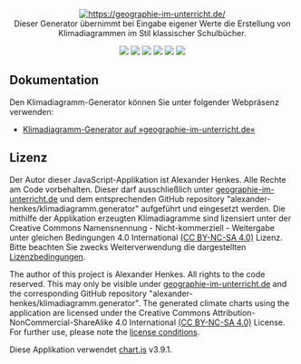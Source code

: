 <p align="center">
  <a href="https://geographie-im-unterricht.de/" target="_blank">
    <img src="https://geographie-im-unterricht.de/images/logo_top.png" alt="https://geographie-im-unterricht.de/"><br/>
  </a>
    Dieser Generator übernimmt bei Eingabe eigener Werte die Erstellung von Klimadiagrammen im Stil klassischer Schulbücher.
  
<p align="center">
<a href="https://github.com/alexander-henkes"><img src="https://img.shields.io/badge/GitHub-alexander--henkes-blue"></a>
<a href="https://github.com/alexander-henkes/klimadiagramm.generator/releases/"><img src="https://img.shields.io/github/v/release/alexander-henkes/klimadiagramm.generator"></a>
<img src="https://img.shields.io/website?down_color=red&down_message=offline&up_color=green&up_message=online&url=https%3A%2F%2Fgeographie-im-unterricht.de">
<img src="https://img.shields.io/github/release-date/alexander-henkes/klimadiagramm.generator">
<img src="https://img.shields.io/github/languages/code-size/alexander-henkes/klimadiagramm.generator">
<a href="https://github.com/alexander-henkes/klimadiagramm.generator/issues/"><img src="https://img.shields.io/github/issues-raw/alexander-henkes/klimadiagramm.generator"></a>
</p>

## Dokumentation
Den Klimadiagramm-Generator können Sie unter folgender Webpräsenz verwenden:
* [Klimadiagramm-Generator auf »geographie-im-unterricht.de«](https://geographie-im-unterricht.de/klimadiagramm-generator.html)

## Lizenz
Der Autor dieser JavaScript-Applikation ist Alexander Henkes. Alle Rechte am Code vorbehalten. Dieser darf ausschließlich unter [geographie-im-unterricht.de](https://geographie-im-unterricht.de/klimadiagramm-generator.html) und dem entsprechenden GitHub repository "alexander-henkes/klimadiagramm.generator" aufgeführt und eingesetzt werden. Die mithilfe der Applikation erzeugten Klimadiagramme sind lizensiert unter der Creative Commons Namensnennung - Nicht-kommerziell - Weitergabe unter gleichen Bedingungen 4.0 International [(CC BY-NC-SA 4.0)](https://creativecommons.org/licenses/by-nc-sa/4.0/deed.de) Lizenz. Bitte beachten Sie zwecks Weiterverwendung die dargestellten [Lizenzbedingungen](https://geographie-im-unterricht.de/lizenzbedingungen.html).

The author of this project is Alexander Henkes. All rights to the code reserved. This may only be visible under [geographie-im-unterricht.de](https://geographie-im-unterricht.de/klimadiagramm-generator.html) and the corresponding GitHub repository "alexander-henkes/klimadiagramm.generator". The generated climate charts using the application are licensed under the Creative Commons Attribution-NonCommercial-ShareAlike 4.0 International [(CC BY-NC-SA 4.0)](https://creativecommons.org/licenses/by-nc-sa/4.0/) License. For further use, please note the [license conditions](https://geographie-im-unterricht.de/lizenzbedingungen.html).

Diese Applikation verwendet [chart.js](https://github.com/chartjs/Chart.js) v3.9.1.
